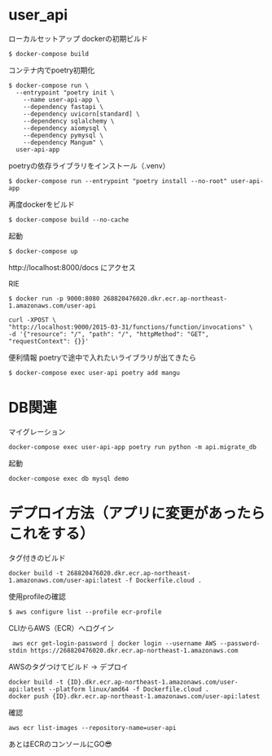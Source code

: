 # user_api

ローカルセットアップ
dockerの初期ビルド
```
$ docker-compose build
```

コンテナ内でpoetry初期化
```
$ docker-compose run \
  --entrypoint "poetry init \
    --name user-api-app \
    --dependency fastapi \
    --dependency uvicorn[standard] \
    --dependency sqlalchemy \
    --dependency aiomysql \
    --dependency pymysql \
    --dependency Mangum" \
  user-api-app
```

poetryの依存ライブラリをインストール（.venv）
```
$ docker-compose run --entrypoint "poetry install --no-root" user-api-app
```

再度dockerをビルド
```
$ docker-compose build --no-cache
```

起動
```
$ docker-compose up
```
http://localhost:8000/docs にアクセス

RIE
```
$ docker run -p 9000:8080 268820476020.dkr.ecr.ap-northeast-1.amazonaws.com/user-api
```
```
curl -XPOST \
"http://localhost:9000/2015-03-31/functions/function/invocations" \
-d '{"resource": "/", "path": "/", "httpMethod": "GET", "requestContext": {}}'
```

便利情報
poetryで途中で入れたいライブラリが出てきたら
```
$ docker-compose exec user-api poetry add mangu  
```

# DB関連
マイグレーション
```
docker-compose exec user-api-app poetry run python -m api.migrate_db
```

起動
```
docker-compose exec db mysql demo
```


# デプロイ方法（アプリに変更があったらこれをする）

タグ付きのビルド
```
docker build -t 268820476020.dkr.ecr.ap-northeast-1.amazonaws.com/user-api:latest -f Dockerfile.cloud .
```

使用profileの確認
```
$ aws configure list --profile ecr-profile
```
CLIからAWS（ECR）へログイン
```
 aws ecr get-login-password | docker login --username AWS --password-stdin https://268820476020.dkr.ecr.ap-northeast-1.amazonaws.com
```

AWSのタグつけてビルド -> デプロイ
```
docker build -t {ID}.dkr.ecr.ap-northeast-1.amazonaws.com/user-api:latest --platform linux/amd64 -f Dockerfile.cloud .
docker push {ID}.dkr.ecr.ap-northeast-1.amazonaws.com/user-api:latest
```

確認
```
aws ecr list-images --repository-name=user-api
```

あとはECRのコンソールにGO😎